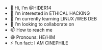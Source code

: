 - 👋 Hi, I’m @HIDER14
- 👀 I’m interested in ETHICAL HACKING 
- 🌱 I’m currently learning LINUX /WEB DEB
- 💞️ I’m looking to collaborate on 
- 📫 How to reach me 
- 😄 Pronouns: HE/HIM
- ⚡ Fun fact: I AM CINEPHILE 

<!---
HIDER14/HIDER14 is a ✨ special ✨ repository because its `README.md` (this file) appears on your GitHub profile.
You can click the Preview link to take a look at your changes.
--->
